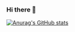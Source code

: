 ### Hi there 👋

[![Anurag's GitHub stats](https://github-readme-stats.vercel.app/api?username=zhangting2020)](https://github.com/zhangting2020/github-readme-stats)

<!--
**zhangting2020/zhangting2020** is a ✨ _special_ ✨ repository because its `README.md` (this file) appears on your GitHub profile.

Here are some ideas to get you started:

- 🔭 I’m currently working on ...
- 🌱 I’m currently learning ...
- 👯 I’m looking to collaborate on ...
- 🤔 I’m looking for help with ...
- 💬 Ask me about ...
- 📫 How to reach me: ...
- 😄 Pronouns: ...
- ⚡ Fun fact: ...
-->
